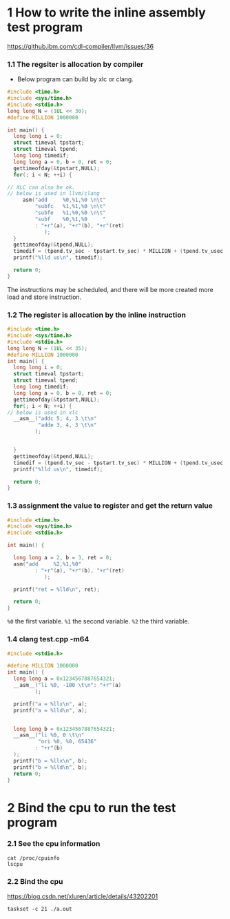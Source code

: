 # 1 How to write the inline assembly test program
https://github.ibm.com/cdl-compiler/llvm/issues/36 

### 1.1 The regsiter is allocation by compiler
- Below program can build by xlc or clang.
```C
#include <time.h>
#include <sys/time.h>
#include <stdio.h>
long long N = (1UL << 30);
#define MILLION 1000000

int main() {
  long long i = 0;
  struct timeval tpstart;
  struct timeval tpend;
  long long timedif;
  long long a = 0, b = 0, ret = 0;
  gettimeofday(&tpstart,NULL);
  for(; i < N; ++i) {

// XLC can also be ok.
// below is used in llvm/clang
     asm("add     %0,%1,%0 \n\t"
         "subfc   %1,%1,%0 \n\t"
         "subfe   %1,%0,%0 \n\t"
         "subf    %0,%1,%0     "
         : "+r"(a), "+r"(b), "+r"(ret)
            );
  }
  gettimeofday(&tpend,NULL);
  timedif = (tpend.tv_sec - tpstart.tv_sec) * MILLION + (tpend.tv_usec - tpstart.tv_usec);
  printf("%lld us\n", timedif);

  return 0;
}

```
The instructions may be scheduled, and there will be more created more load and store instruction.

### 1.2 The register is allocation by the inline instruction
```C
#include <time.h>
#include <sys/time.h>
#include <stdio.h>
long long N = (1UL << 35);
#define MILLION 1000000
int main() {
  long long i = 0;
  struct timeval tpstart;
  struct timeval tpend;
  long long timedif;
  long long a = 0, b = 0, ret = 0;
  gettimeofday(&tpstart,NULL);
  for(; i < N; ++i) {
// below is used in xlc
  __asm__("addc 5, 4, 3 \t\n"
          "adde 3, 4, 3 \t\n"
         );


  }
  gettimeofday(&tpend,NULL);
  timedif = (tpend.tv_sec - tpstart.tv_sec) * MILLION + (tpend.tv_usec - tpstart.tv_usec);
  printf("%lld us\n", timedif);

  return 0;
}

```

### 1.3 assignment the value to register and get the return value
```c
#include <time.h>
#include <sys/time.h>
#include <stdio.h>

int main() {

  long long a = 2, b = 3, ret = 0;
  asm("add     %2,%1,%0"
         : "+r"(a), "+r"(b), "+r"(ret)
            );

  printf("ret = %lld\n", ret);

  return 0;
}
```
`%0` the first variable.
`%1` the second variable.
`%2` the third variable.

### 1.4 clang test.cpp -m64

```C
#include <stdio.h>

#define MILLION 1000000
int main() {
  long long a = 0x1234567887654321;
  __asm__("li %0, -100 \t\n": "+r"(a)
         );

  printf("a = %llx\n", a);
  printf("a = %lld\n", a);


  long long b = 0x1234567887654321;
  __asm__("li %0, 0 \t\n"
          "ori %0, %0, 65436"
         : "+r"(b)
  );
  printf("b = %llx\n", b);
  printf("b = %lld\n", b);
  return 0;
}
```

# 2 Bind the cpu to run the test program
### 2.1 See the cpu information
```shell
cat /proc/cpuinfo
lscpu
```


### 2.2 Bind the cpu
https://blog.csdn.net/xluren/article/details/43202201 
```shell
taskset -c 21 ./a.out
```

